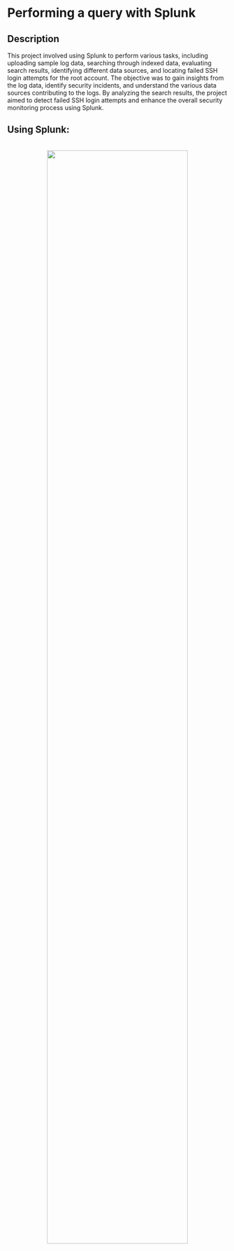<h1>Performing a query with Splunk</h1>


<h2>Description</h2>
This project involved using Splunk to perform various tasks, including uploading sample log data, searching through indexed data, evaluating search results, identifying different data sources, and locating failed SSH login attempts for the root account. The objective was to gain insights from the log data, identify security incidents, and understand the various data sources contributing to the logs. By analyzing the search results, the project aimed to detect failed SSH login attempts and enhance the overall security monitoring process using Splunk.
<br />


<h2>Using Splunk:</h2>

<p align="center">
<br/>
<img src="https://imgur.com/Swl5yuL.png" height="80%" width="80%" 
<br />

<!--
 ```diff
- text in red
+ text in green
! text in orange
# text in gray
@@ text in purple (and bold)@@
```
--!>

